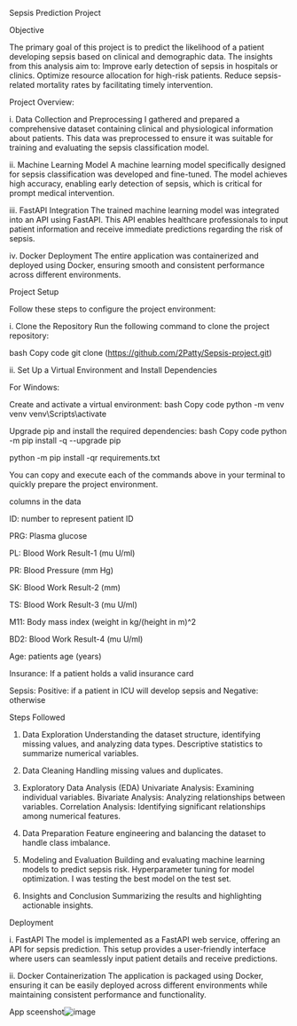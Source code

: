 Sepsis Prediction Project

Objective

The primary goal of this project is to predict the likelihood of a patient developing sepsis based on clinical and demographic data. The insights from this analysis aim to:
Improve early detection of sepsis in hospitals or clinics.
Optimize resource allocation for high-risk patients.
Reduce sepsis-related mortality rates by facilitating timely intervention.

Project Overview:

i. Data Collection and Preprocessing
I gathered and prepared a comprehensive dataset containing clinical and physiological information about patients. This data was preprocessed to ensure it was suitable for training and evaluating the sepsis classification model.

ii. Machine Learning Model
A machine learning model specifically designed for sepsis classification was developed and fine-tuned. The model achieves high accuracy, enabling early detection of sepsis, which is critical for prompt medical intervention.

iii. FastAPI Integration
The trained machine learning model was integrated into an API using FastAPI. This API enables healthcare professionals to input patient information and receive immediate predictions regarding the risk of sepsis.

iv. Docker Deployment
The entire application was containerized and deployed using Docker, ensuring smooth and consistent performance across different environments.


Project Setup

Follow these steps to configure the project environment:

i. Clone the Repository
Run the following command to clone the project repository:

bash
Copy code
git clone (https://github.com/2Patty/Sepsis-project.git)

ii. Set Up a Virtual Environment and Install Dependencies

For Windows:

Create and activate a virtual environment:
bash
Copy code
python -m venv venv
venv\Scripts\activate

Upgrade pip and install the required dependencies:
bash
Copy code
python -m pip install -q --upgrade pip

python -m pip install -qr requirements.txt

You can copy and execute each of the commands above in your terminal to quickly prepare the project environment.


columns in the data

ID: number to represent patient ID

PRG: Plasma glucose

PL: Blood Work Result-1 (mu U/ml)

PR: Blood Pressure (mm Hg)

SK: Blood Work Result-2 (mm)

TS: Blood Work Result-3 (mu U/ml)

M11: Body mass index (weight in kg/(height in m)^2

BD2: Blood Work Result-4 (mu U/ml)

Age: patients age (years)

Insurance: If a patient holds a valid insurance card

Sepsis: Positive: if a patient in ICU will develop sepsis and Negative: otherwise

Steps Followed
1. Data Exploration
Understanding the dataset structure, identifying missing values, and analyzing data types.
Descriptive statistics to summarize numerical variables.

2. Data Cleaning
Handling missing values and duplicates.

3. Exploratory Data Analysis (EDA)
Univariate Analysis: Examining individual variables.
Bivariate Analysis: Analyzing relationships between variables.
Correlation Analysis: Identifying significant relationships among numerical features.

4. Data Preparation
Feature engineering and balancing the dataset to handle class imbalance.

5. Modeling and Evaluation
Building and evaluating machine learning models to predict sepsis risk.
Hyperparameter tuning for model optimization.
I was testing the best model on the test set.

6. Insights and Conclusion
Summarizing the results and highlighting actionable insights.

Deployment

i. FastAPI
The model is implemented as a FastAPI web service, offering an API for sepsis prediction. This setup provides a user-friendly interface where users can seamlessly input patient details and receive predictions.

ii. Docker Containerization
The application is packaged using Docker, ensuring it can be easily deployed across different environments while maintaining consistent performance and functionality.


App sceenshot![image](https://github.com/user-attachments/assets/2b9fadf1-0783-4071-9369-a3bcbe91c1e3)





